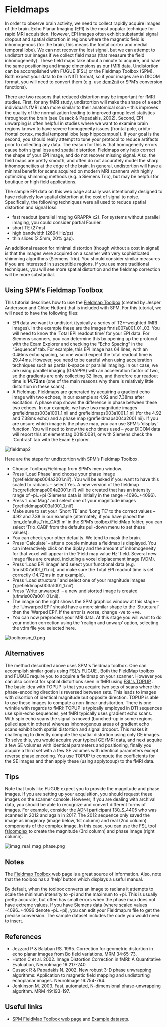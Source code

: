 # Fieldmaps

In order to observe brain activity, we need to collect rapidly acquire images of the brain. Echo Planar Imaging (EPI) is the most popular technique for rapid MRI acquisition. However, EPI images often exhibit substantial signal dropout and spatial distortion in regions where the magnetic field is inhomogenous (for the brain, this means the fontal cortex and medial temporal lobe). We can not recover the lost signal, but we can attempt to undistort our images if we collect field maps (that measure the field inhomogeneity). These field maps take about a minute to acquire, and have the same positioning and image dimensions as our fMRI data. Undistortion can be accomplished with FUGUE (FSL) or the Fieldmap Toolbox (SPM). Both expect your data to be in NIfTI format, so if your images are in DICOM format, you will need to convert them (e.g. use [dcm2nii](https://github.com/rordenlab/dcm2niix) or SPM’s conversion functions).

There are two reasons that reduced distortion may be important for fMRI studies. First, for any fMRI study, undistortion will make the shape of a each individual’s fMRI data more similar to their anatomical scan – this improves the quality of the normalization leading to improved group level statistics throughout the brain (see Cusack & Papadakis, 2002). Second, EPI unwarping is often helpful in studies where we want to examine brain regions known to have severe homogeneity issues (frontal pole, orbito-frontal cortex, medial temporal lobe \[esp hippocampus\]). If your goal is the second, you should really attempt to tune your protocol to reduce artifacts prior to collecting any data. The reason for this is that homogeneity errors cause both signal loss and spatial distortion. Fieldmaps only help correct the shape of your EPI image, and do not recover missing signal. Also, the field maps are pretty smooth, and often do not accurately model the sharp inhomogeneities at the edge of the brain. In general, undistortion will have a minimal benefit for scans acquired on modern MRI scanners with highly optimizing shimming methods (e.g. a Siemens Trio), but may be helpful for boutique or high field applications.

The sample EPI data on this web page actually was intentionally designed to have relatively low spatial distortion at the cost of signal to noise. Specifically, the following techniques were all used to reduce spatial distortion and signal loss:

 - fast readout (parallel imaging GRAPPA x2). For systems without parallel imaging, you could consider partial Fourier.
 - short TE (27ms)
 - high bandwidth (2694 Hz/pz)
 - thin slices (2.5mm, 20% gap).

An additional reason for minimal distortion (though without a cost in signal) is that the images were acquired on a scanner with very sophisticated shimming algorithms (Siemens Trio). You should consider similar measures if you are interested in susceptible regions. If you use more traditional techniques, you will see more spatial distortion and the fieldmap correction will be more substantial.

## Using SPM’s Fieldmap Toolbox

This tutorial describes how to use the [Fieldmap Toolbox](https://www.fil.ion.ucl.ac.uk/spm/toolbox/fieldmap/) (created by Jesper Andersson and Chloe Hutton) that is included with SPM. For this tutorial, we will need to have the following files:

 - EPI data we want to undistort (typically a series of T2\*-weighted fMRI images). In the example these are the images fmris007a001_01..03. You will need to know the ‘Total EPI readout time’ for your EPI data. For Siemens scanners, you can determine this by opening up the protocol with the Exam Explorer and checking the “Echo Spacing” in the “Sequence” tab. For example, this EPI image has 64 lines, with an 0.46ms echo spacing, so one would expect the total readout time is 29.44ms. However, you need to be careful when using acceleration techniques such as partial k-space or parallel imaging. In our case, we are using parallel imaging (GRAPPA) with an acceleration factor of two, so the gradients are only collecting 32 lines, and therefore our readout time is **14.72ms** (one of the main reasons why there is relatively little distortion in these scans).
 - A Fieldmap. Fieldmaps are generated by acquiring a gradient echo image with two echoes, in our example at 4.92 and 7.38ms after excitation. A phase map shows the difference in phase between these two echoes. In our example, we have two magnitude images grefieldmaps003a1001_1.nii and grefieldmaps003a1001_1.nii (for the 4.92 and 7.38ms echo) and a phase map (grefieldmaps004a2001.nii). If you are unsure which image is the phase map, you can use SPM’s ‘display’ function. You will need to know the echo times used – your DICOM data will report this at element:tag 0018:0081, or with Siemens check the ‘Contrast’ tab with the Exam Explorer.

![fieldmap2](fieldmap2.jpg)

Here are the steps for undistortion with SPM’s Fieldmap Toolbox.

 - Choose Toolbox/Fieldmap from SPM’s menu window.
 - Press ‘Load Phase’ and choose your phase image (‘grefieldmaps004a2001.nii’). You will be asked if you want to have this scaled to radians.
 – select Yes. A new version of the fieldmap (‘scgrefieldmaps004a2001.nii’) will be created that has an intensity range of -pi..+pi (Siemens data is initially in the range -4096..+4096).
 - Press ‘Load Mag.’ and select one of your magnitude images (‘grefieldmaps003a1001_1.nii’)
 - Make sure to set your ‘Short TE’ and ‘Long TE’ to the correct values – 4.92 and 7.38 in our example (alternately, if you have placed the ‘pm_defaults_Trio_CABI.m’ in the SPM’s toolbox/FieldMap folder, you can select ‘Trio_CABI’ from the defaults pull-down menu to set these values).
 - You can check your other defaults. We tend to mask the brain.
 - Press ‘Calculate’
 – after a couple minutes a fieldmap is displayed. You can interactively click on the diplay and the amount of inhomogeneity for that voxel will appear in the ‘Field map value Hz’ field. Several new image files are created, including a voxel displacement image (VDM).
 - Press ‘Load EPI image’ and select your functional data (e.g. fmris007a001_01.nii), and make sure the Total EPI readout time is set correctly (14.72ms in our example).
 - Press ‘Load structural’ and select one of your magnitude images (‘grefieldmaps003a1001_1.nii’)
 - Press ‘Write unwarped’
 – a new undistorted image is created (ufmris007a001_01.nii).
 - The image on the right shows the SPM graphics window at this stage
 – the ‘Unwarped EPI’ should have a more similar shape to the ‘Structural’ then the ‘Warped EPI’. If the error is worse, change -ve to +ve.
 - You can now preprocess your MRI data. At this stage you will want to do your motion correction using the ‘realign and unwarp’ option, selecting the vdm file you selected here.

![toolboxsm_0.png](toolboxsm_0.png)

## Alternatives

The method described above uses SPM's fieldmap toolbox. One can accomplish similar goals using [FSL's FUGUE](https://fsl.fmrib.ox.ac.uk/fsl/docs/#/registration/fugue) . Both the FieldMap toolbox and FUGUE require you to acquire a fieldmap on your scanner. However you can also correct for spatial distortions seen in fMRI using [FSL's TOPUP](https://fsl.fmrib.ox.ac.uk/fsl/docs/#/diffusion/topup/index) . The basic idea with TOPUP is that you acquire two sets of scans where the phase-encoding direction is reversed between sets. This leads to images with disortion of identical magnitude but opposite direction. TOPUP is able to use these images to compute a non-linear undsitortion. There is one wrinkle with regards to fMRI: TOPUP is typically employed in DTI sequences use spin-echo sequences, yet fMRI typically uses gradient echo scans. With spin echo scans the signal is moved (bunched-up in some regions pulled apart in others) whereas inhomogenous areas of gradient echo scans exhibit both spatial distortion and signal dropout. This makes it challenging to directly compute the spatial distortion using only GE images. To solve this, you would acquire your typical GE fMRI data, and next acquire a few SE volumes with identical parameters and positioning, finally you acquire a third set with a few SE volumes with identical parameters except reverse phase encoding. You use TOPUP to compute the coefficients for the SE images and than apply these (using applytopup) to the fMRI data.

## Tips

Note that tools like FUGUE expect you to provide the magnitude and phase images. If you are setting up your acquisition, you should request these images on the scanner console. However, if you are dealing with archival data, you should be able to recognize and convert different forms of images. For example, consider the [ADNI](https://adni.loni.usc.edu/data-samples/) participant 130_S_4405 who was scanned in 2012 and again in 2017. The 2012 sequence only saved the image as imaginary (image below, 1st column) and real (2nd column) components of the complex image. In this case, you can use the FSL tool [fslcomplex](https://fsl.fmrib.ox.ac.uk/fsl/docs/#/utilities/fslutils) to create the magnitude (3rd column) and phase image (right column).

![imag_real_mag_phase.png](imag_real_mag_phase.png)

## Notes

The [Fieldmap Toolbox](https://www.fil.ion.ucl.ac.uk/spm/toolbox/fieldmap/) web page is a great source of information. Also, note that the toolbox has a ‘help’ button which displays a useful manual.

By default, when the toolbox converts an image to radians it attempts to scale the minimum intensity to -pi and the maximum to +pi. This is usually pretty accurate, but often has small errors when the phase map does not have extreme values. If you have Siemens data (where scaled values -4096..+4096 denote -pi..+pi), you can edit your Fieldmap.m file to get the precise conversion. The sample dataset includes the code you would need to insert.

## References

 - Jezzard P & Balaban RS. 1995. Correction for geometric distortion in echo planar images from Bo field variations. MRM 34:65-73.
 - Hutton C et al. 2002. Image Distortion Correction in fMRI: A Quantitative Evaluation, NeuroImage 16:217-240. 
 - Cusack R & Papadakis N. 2002. New robust 3-D phase unwrapping algorithms: Application to magnetic field mapping and undistorting echoplanar images. NeuroImage 16:754-764. 
 - Jenkinson M. 2003. Fast, automated, N-dimensional phase-unwrapping algorithm. MRM 49:193-197.

## Useful links

 - [SPM FieldMap Toolbox web page](https://www.fil.ion.ucl.ac.uk/spm/toolbox/fieldmap/) and [Example datasets](https://www.fil.ion.ucl.ac.uk/spm/data/fieldmap/). 